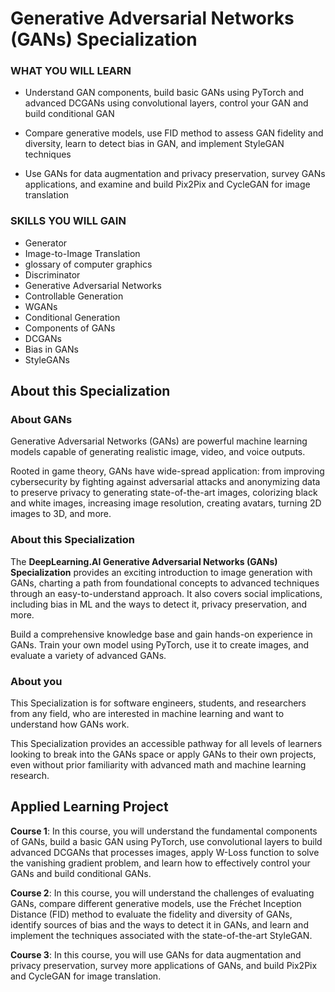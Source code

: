# Generative Adversarial Networks (GANs) Specialization

### WHAT YOU WILL LEARN

* Understand GAN components, build basic GANs using PyTorch and advanced DCGANs using convolutional layers, control your GAN and build conditional GAN

* Compare generative models, use FID method to assess GAN fidelity and diversity, learn to detect bias in GAN, and implement StyleGAN techniques

* Use GANs for data augmentation and privacy preservation, survey GANs applications, and examine and build Pix2Pix and CycleGAN for image translation

### SKILLS YOU WILL GAIN

* Generator
* Image-to-Image Translation
* glossary of computer graphics
* Discriminator
* Generative Adversarial Networks
* Controllable Generation
* WGANs
* Conditional Generation
* Components of GANs
* DCGANs
* Bias in GANs
* StyleGANs

## About this Specialization

### About GANs

Generative Adversarial Networks (GANs) are powerful machine learning models capable of generating realistic image, video, and voice outputs. 

Rooted in game theory, GANs have wide-spread application: from improving cybersecurity by fighting against adversarial attacks and anonymizing data to preserve privacy to generating state-of-the-art images, colorizing black and white images, increasing image resolution, creating avatars, turning 2D images to 3D, and more. 

### About this Specialization

The __DeepLearning.AI Generative Adversarial Networks (GANs) Specialization__ provides an exciting introduction to image generation with GANs, charting a path from foundational concepts to advanced techniques through an easy-to-understand approach. It also covers social implications, including bias in ML and the ways to detect it, privacy preservation, and more.

Build a comprehensive knowledge base and gain hands-on experience in GANs. Train your own model using PyTorch, use it to create images, and evaluate a variety of advanced GANs. 

### About you

This Specialization is for software engineers, students, and researchers from any field, who are interested in machine learning and want to understand how GANs work.

This Specialization provides an accessible pathway for all levels of learners looking to break into the GANs space or apply GANs to their own projects, even without prior familiarity with advanced math and machine learning research.

## Applied Learning Project

__Course 1__: In this course, you will understand the fundamental components of GANs, build a basic GAN using PyTorch, use convolutional layers to build advanced DCGANs that processes images, apply W-Loss function to solve the vanishing gradient problem, and learn how to effectively control your GANs and build conditional GANs.

__Course 2__: In this course, you will understand the challenges of evaluating GANs, compare different generative models, use the Fréchet Inception Distance (FID) method to evaluate the fidelity and diversity of GANs, identify sources of bias and the ways to detect it in GANs, and learn and implement the techniques associated with the state-of-the-art StyleGAN.

__Course 3__: In this course, you will use GANs for data augmentation and privacy preservation, survey more applications of GANs, and build Pix2Pix and CycleGAN for image translation.





